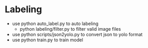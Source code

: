# Labeling
* use python auto_label.py to auto labeling
    - python labeling/filter.py to filter valid image files
* use python scripts/json2yolo.py to convert json to yolo format
* use python train.py to train model